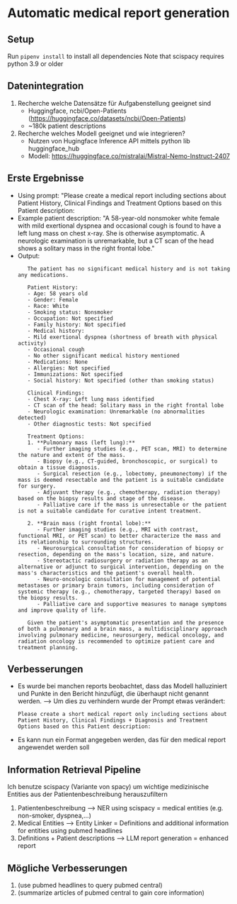 # Automatic medical report generation

## Setup

Run ```pipenv install``` to install all dependencies
Note that scispacy requires python 3.9 or older

## Datenintegration

1. Recherche welche Datensätze für Aufgabenstellung geeignet sind
   - Huggingface, ncbi/Open-Patients (https://huggingface.co/datasets/ncbi/Open-Patients)
   - ~180k patient descriptions 
2. Recherche welches Modell geeignet und wie integrieren?
   - Nutzen von Hugingface Inference API mittels python lib huggingface_hub
   - Modell: https://huggingface.co/mistralai/Mistral-Nemo-Instruct-2407
  
## Erste Ergebnisse
- Using prompt: "Please create a medical report including sections about Patient History, Clinical Findings and Treatment Options based on this Patient description: 
- Example patient description: "A 58-year-old nonsmoker white female with mild exertional dyspnea and occasional cough is found to have a left lung mass on chest x-ray. She is otherwise asymptomatic. A neurologic examination is unremarkable, but a CT scan of the head shows a solitary mass in the right frontal lobe."
- Output: 
   ```console 
      The patient has no significant medical history and is not taking any medications.

      Patient History:
      - Age: 58 years old
      - Gender: Female
      - Race: White
      - Smoking status: Nonsmoker
      - Occupation: Not specified
      - Family history: Not specified
      - Medical history:
      - Mild exertional dyspnea (shortness of breath with physical activity)
      - Occasional cough
      - No other significant medical history mentioned
      - Medications: None
      - Allergies: Not specified
      - Immunizations: Not specified
      - Social history: Not specified (other than smoking status)

      Clinical Findings:
      - Chest X-ray: Left lung mass identified
      - CT scan of the head: Solitary mass in the right frontal lobe
      - Neurologic examination: Unremarkable (no abnormalities detected)
      - Other diagnostic tests: Not specified

      Treatment Options:
      1. **Pulmonary mass (left lung):**
         - Further imaging studies (e.g., PET scan, MRI) to determine the nature and extent of the mass.
         - Biopsy (e.g., CT-guided, bronchoscopic, or surgical) to obtain a tissue diagnosis.
         - Surgical resection (e.g., lobectomy, pneumonectomy) if the mass is deemed resectable and the patient is a suitable candidate for surgery.
         - Adjuvant therapy (e.g., chemotherapy, radiation therapy) based on the biopsy results and stage of the disease.
         - Palliative care if the mass is unresectable or the patient is not a suitable candidate for curative intent treatment.

      2. **Brain mass (right frontal lobe):**
         - Further imaging studies (e.g., MRI with contrast, functional MRI, or PET scan) to better characterize the mass and its relationship to surrounding structures.
         - Neurosurgical consultation for consideration of biopsy or resection, depending on the mass's location, size, and nature.
         - Stereotactic radiosurgery or radiation therapy as an alternative or adjunct to surgical intervention, depending on the mass's characteristics and the patient's overall health.
         - Neuro-oncologic consultation for management of potential metastases or primary brain tumors, including consideration of systemic therapy (e.g., chemotherapy, targeted therapy) based on the biopsy results.
         - Palliative care and supportive measures to manage symptoms and improve quality of life.

      Given the patient's asymptomatic presentation and the presence of both a pulmonary and a brain mass, a multidisciplinary approach involving pulmonary medicine, neurosurgery, medical oncology, and radiation oncology is recommended to optimize patient care and treatment planning.
   ```

## Verbesserungen
- Es wurde bei manchen reports beobachtet, dass das Modell halluziniert und Punkte in den Bericht hinzufügt, die überhaupt nicht genannt werden. 
   --> Um dies zu verhindern wurde der Prompt etwas verändert:
   ```console
   Please create a short medical report only including sections about Patient History, Clinical Findings + Diagnosis and Treatment Options based on this Patient description: 
   ```
- Es kann nun ein Format angegeben werden, das für den medical report angewendet werden soll

## Information Retrieval Pipeline
Ich benutze scispacy (Variante von spacy) um wichtige medizinische Entities aus der Patientenbeschreibung herauszufiltern

1. Patientenbeschreibung --> NER using scispacy = medical entities (e.g. non-smoker, dyspnea,...)
2. Medical Entities --> Entity Linker = Definitions and additional information for entities using pubmed headlines
3. Definitions + Patient descriptions --> LLM report generation = enhanced report



## Mögliche Verbesserungen
1. (use pubmed headlines to query pubmed central)
2. (summarize articles of pubmed central to gain core information)

